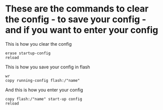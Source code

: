 # These are the commands to clear the config - to save your config - and if you want to enter your config
This is how you clear the config
```
erase startup-config
reload
```
This is how you save your config in flash
```
wr
copy running-config flash:/"name" 
```
And this is how you enter your config
```
copy flash:/"name" start-up config
reload
```
